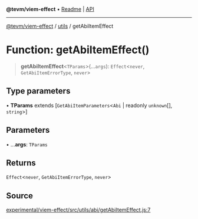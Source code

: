 **@tevm/viem-effect** • [Readme](../../README.md) \| [API](../../modules.md)

***

[@tevm/viem-effect](../../README.md) / [utils](../README.md) / getAbiItemEffect

# Function: getAbiItemEffect()

> **getAbiItemEffect**\<`TParams`\>(...`args`): `Effect`\<`never`, `GetAbiItemErrorType`, `never`\>

## Type parameters

• **TParams** extends [`GetAbiItemParameters`\<`Abi` \| readonly `unknown`[], `string`\>]

## Parameters

• ...**args**: `TParams`

## Returns

`Effect`\<`never`, `GetAbiItemErrorType`, `never`\>

## Source

[experimental/viem-effect/src/utils/abi/getAbiItemEffect.js:7](https://github.com/evmts/tevm-monorepo/blob/main/experimental/viem-effect/src/utils/abi/getAbiItemEffect.js#L7)
